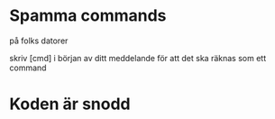 # Spamma commands

på folks datorer

skriv [cmd] i början av ditt meddelande för att det ska räknas som ett command

# Koden är snodd
